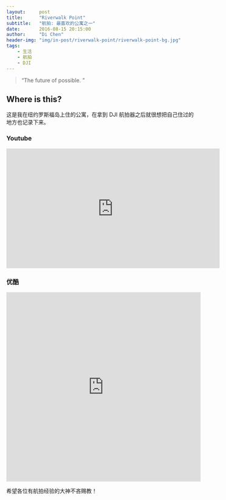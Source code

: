 ```yaml
---
layout:     post
title:      "Riverwalk Point"
subtitle:   "航拍: 最喜欢的公寓之一"
date:       2016-08-15 20:15:00
author:     "Di Chen"
header-img: "img/in-post/riverwalk-point/riverwalk-point-bg.jpg"
tags:
    - 生活
    - 航拍
    - DJI
---
```


> “The future of possible. ”


## Where is this?

这是我在纽约罗斯福岛上住的公寓，在拿到 DJI 航拍器之后就很想把自己住过的地方也记录下来。

### Youtube

<iframe width="560" height="315" src="https://www.youtube.com/embed/asoAZ__t__A" frameborder="0" allowfullscreen></iframe>

### 优酷

<iframe height="498" width="510" src="http://player.youku.com/embed/XMTY5NDM4OTE0OA==" frameborder="0" allowfullscreen></iframe>

希望各位有航拍经验的大神不吝赐教！
